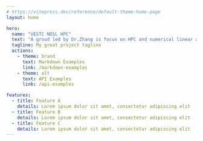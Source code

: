 ```yaml
---
# https://vitepress.dev/reference/default-theme-home-page
layout: home

hero:
  name: "UESTC NDSL HPC"
  text: "A groud led by Dr.Zhang is focus on HPC and numerical linear algebra."
  tagline: My great project tagline
  actions:
    - theme: brand
      text: Markdown Examples
      link: /markdown-examples
    - theme: alt
      text: API Examples
      link: /api-examples

features:
  - title: Feature A
    details: Lorem ipsum dolor sit amet, consectetur adipiscing elit
  - title: Feature B
    details: Lorem ipsum dolor sit amet, consectetur adipiscing elit
  - title: Feature C
    details: Lorem ipsum dolor sit amet, consectetur adipiscing elit
---
```


